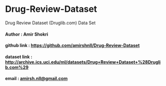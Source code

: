 # Drug-Review-Dataset
Drug Review Dataset (Druglib.com) Data Set


#### Author : Amir Shokri
#### github link : https://github.com/amirshnll/Drug-Review-Dataset
#### dataset link : http://archive.ics.uci.edu/ml/datasets/Drug+Review+Dataset+%28Druglib.com%29
#### email : amirsh.nll@gmail.com
